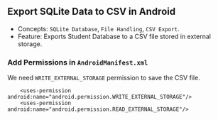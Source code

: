 ## Export SQLite Data to CSV in Android

* Concepts: ```SQLite Database```, ```File Handling```, ```CSV Export```.
* Feature: Exports Student Database to a CSV file stored in external storage.


### Add Permissions in ```AndroidManifest.xml```

We need ```WRITE_EXTERNAL_STORAGE``` permission to save the CSV file.

```
    <uses-permission android:name="android.permission.WRITE_EXTERNAL_STORAGE"/>
    <uses-permission android:name="android.permission.READ_EXTERNAL_STORAGE"/>
```



